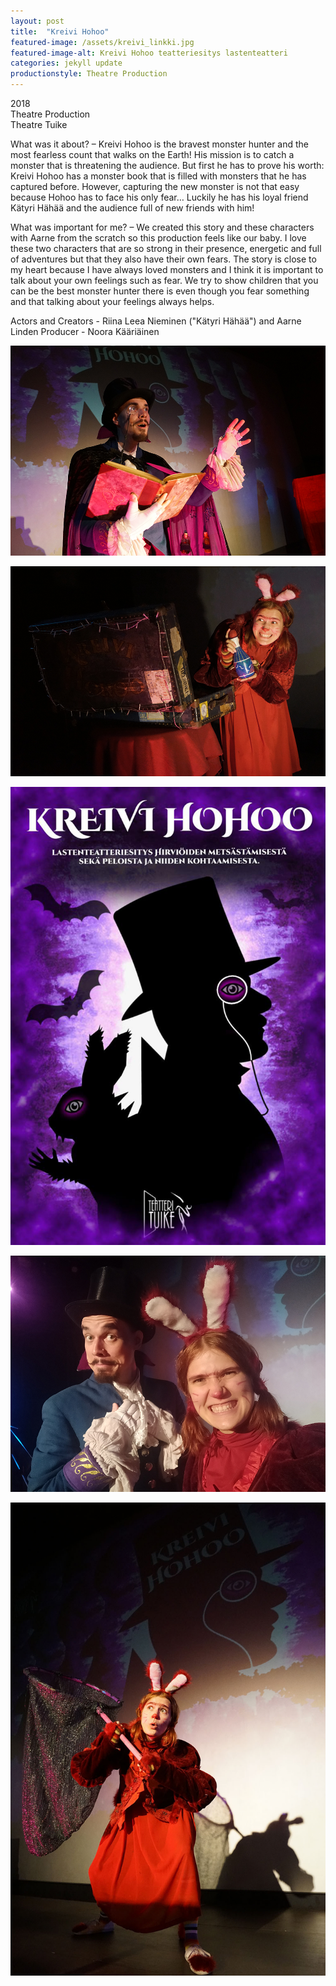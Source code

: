 ```yaml
---
layout: post
title:  "Kreivi Hohoo"
featured-image: /assets/kreivi_linkki.jpg
featured-image-alt: Kreivi Hohoo teatteriesitys lastenteatteri
categories: jekyll update
productionstyle: Theatre Production
---
```

  2018  
  Theatre Production  
  Theatre Tuike  
<p></p>
<div class="post-text-alone"> 
  What was it about? – Kreivi Hohoo is the bravest monster hunter and the most fearless count that walks on the Earth! His mission is to catch a monster that is threatening the audience. But first he has to prove his worth: Kreivi Hohoo has a monster book that is filled with monsters that he has captured before. However, capturing the new monster is not that easy because Hohoo has to face his only fear… Luckily he has his loyal friend Kätyri Hähää and the audience full of new friends with him! 
<p></p>
  What was important for me? – We created this story and these characters with Aarne from the scratch so this production feels like our baby. I love these two characters that are so strong in their presence, energetic and full of adventures but that they also have their own fears. The story is close to my heart because I have always loved monsters and I think it is important to talk about your own feelings such as fear. We try to show children that you can be the best monster hunter there is even though you fear something and that talking about your feelings always helps. 
</div>
<p></p>
  Actors and Creators - Riina Leea Nieminen ("Kätyri Hähää") and Aarne Linden  
  Producer - Noora Kääriäinen  


![alt text](/assets/projects/hohoo1.jpg)

![alt text](/assets/projects/hohoo2.jpg)

![alt text](/assets/projects/hohoo6.jpg)

![alt text](/assets/projects/hohoo4.jpg)

![alt text](/assets/projects/hohoo5.jpg)

